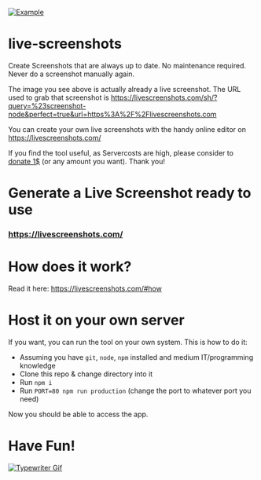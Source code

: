 [![Example](https://livescreenshots.com/sh/?query=%23screenshot-node&perfect=true&url=https%3A%2F%2Flivescreenshots.com)](https://livescreenshots.com/sh/?query=%23screenshot-node&perfect=true&url=https%3A%2F%2Flivescreenshots.com)

# live-screenshots

Create Screenshots that are always up to date. No maintenance required.  
Never do a screenshot manually again.

The image you see above is actually already a live screenshot. The URL used to grab that screenshot is https://livescreenshots.com/sh/?query=%23screenshot-node&perfect=true&url=https%3A%2F%2Flivescreenshots.com

You can create your own live screenshots with the handy online editor on https://livescreenshots.com/

If you find the tool useful, as Servercosts are high, please consider to [donate 1\$](https://paypal.me/kleinanzeigen3) (or any amount you want). Thank you!

# Generate a Live Screenshot ready to use

### https://livescreenshots.com/

# How does it work?

Read it here: https://livescreenshots.com/#how

# Host it on your own server

If you want, you can run the tool on your own system. This is how to do it:

- Assuming you have `git`, `node`, `npm` installed and medium IT/programming knowledge
- Clone this repo & change directory into it
- Run `npm i`
- Run `PORT=80 npm run production` (change the port to whatever port you need)

Now you should be able to access the app.

# Have Fun!

[![Typewriter Gif](https://thibaultjanbeyer.github.io/DragSelect/typewriter.gif)](http://thibaultjanbeyer.com/)
